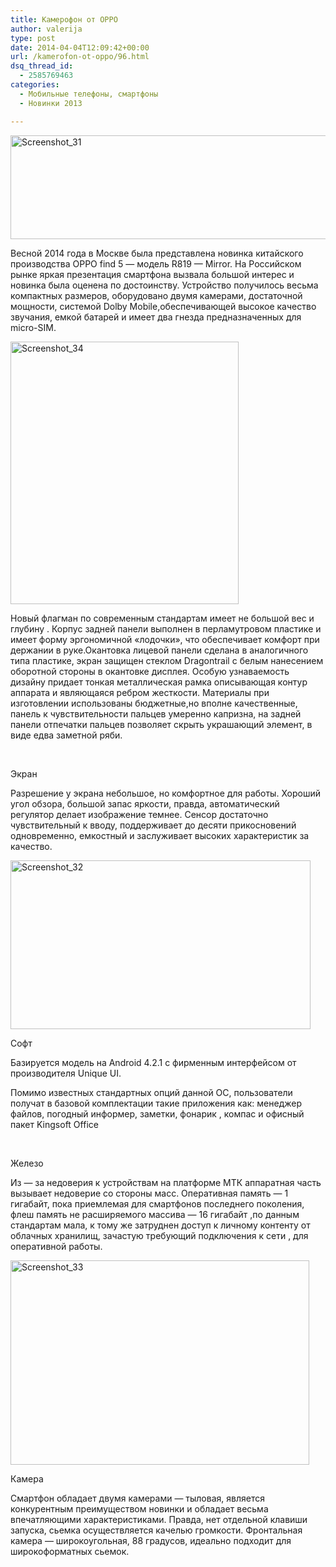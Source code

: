 ```yaml
---
title: Камерофон от ОPPO
author: valerija
type: post
date: 2014-04-04T12:09:42+00:00
url: /kamerofon-ot-oppo/96.html
dsq_thread_id:
  - 2585769463
categories:
  - Мобильные телефоны, смартфоны
  - Новинки 2013

---
```

[<img class="alignnone size-full wp-image-97" alt="Screenshot_31" src="http://csmagazine.com/wp-content/uploads/2014/04/Screenshot_31.jpg" width="567" height="166" srcset="http://csmagazine.com/wp-content/uploads/2014/04/Screenshot_31.jpg 567w, http://csmagazine.com/wp-content/uploads/2014/04/Screenshot_31-300x87.jpg 300w" sizes="(max-width: 567px) 100vw, 567px" />][1]

Весной 2014 года в Москве была представлена новинка китайского производства ОPPO find 5 &#8212; модель R819 — Mirror. На Российском рынке яркая презентация смартфона вызвала большой интерес и новинка была оценена по достоинству. Устройство получилось весьма компактных размеров, оборудовано двумя камерами, достаточной мощности, системой Dolby Mobile,обеспечивающей высокое качество звучания, емкой батарей и имеет два гнезда предназначенных для micro-SIM.<!--more-->

<!--more-->

[<img class="alignnone size-full wp-image-100" alt="Screenshot_34" src="http://csmagazine.com/wp-content/uploads/2014/04/Screenshot_34.jpg" width="365" height="420" srcset="http://csmagazine.com/wp-content/uploads/2014/04/Screenshot_34.jpg 365w, http://csmagazine.com/wp-content/uploads/2014/04/Screenshot_34-260x300.jpg 260w" sizes="(max-width: 365px) 100vw, 365px" />][2]

Новый флагман по современным стандартам имеет не большой вес и глубину . Корпус задней панели выполнен в перламутровом пластике и имеет форму эргономичной «лодочки», что обеспечивает комфорт при держании в руке.Окантовка лицевой панели сделана в аналогичного типа пластике, экран защищен стеклом Dragontrail с белым нанесением оборотной стороны в окантовке дисплея. Особую узнаваемость дизайну придает тонкая металлическая рамка описывающая контур аппарата и являющаяся ребром жесткости. Материалы при изготовлении использованы бюджетные,но вполне качественные, панель к чувствительности пальцев умеренно капризна, на задней панели отпечатки пальцев позволяет скрыть украшающий элемент, в виде едва заметной ряби.

&nbsp;

Экран

Разрешение у экрана небольшое, но комфортное для работы. Хороший угол обзора, большой запас яркости, правда, автоматический регулятор делает изображение темнее. Cенсор достаточно чувствительный к вводу, поддерживает до десяти прикосновений одновременно, емкостный и заслуживает высоких характеристик за качество.

[<img class="alignnone size-full wp-image-98" alt="Screenshot_32" src="http://csmagazine.com/wp-content/uploads/2014/04/Screenshot_32.jpg" width="480" height="270" srcset="http://csmagazine.com/wp-content/uploads/2014/04/Screenshot_32.jpg 480w, http://csmagazine.com/wp-content/uploads/2014/04/Screenshot_32-300x168.jpg 300w" sizes="(max-width: 480px) 100vw, 480px" />][3]

Софт

Базируется модель на Android 4.2.1 с фирменным интерфейсом от производителя Unique UI.
  
Помимо известных стандартных опций данной ОС, пользователи получат в базовой комплектации такие приложения как: менеджер файлов, погодный информер, заметки, фонарик , компас и офисный пакет Kingsoft Office

&nbsp;

Железо

Из &#8212; за недоверия к устройствам на платформе МТК аппаратная часть вызывает недоверие со стороны масс. Оперативная память &#8212; 1 гигабайт, пока приемлемая для смартфонов последнего поколения, флеш память не расширяемого массива &#8212; 16 гигабайт ,по данным стандартам мала, к тому же затруднен доступ к личному контенту от облачных хранилищ, зачастую требующий подключения к сети , для оперативной работы.

[<img class="alignnone size-full wp-image-99" alt="Screenshot_33" src="http://csmagazine.com/wp-content/uploads/2014/04/Screenshot_33.jpg" width="478" height="327" srcset="http://csmagazine.com/wp-content/uploads/2014/04/Screenshot_33.jpg 478w, http://csmagazine.com/wp-content/uploads/2014/04/Screenshot_33-300x205.jpg 300w" sizes="(max-width: 478px) 100vw, 478px" />][4]

Камера

Cмартфон обладает двумя камерами &#8212; тыловая, является конкурентным преимуществом новинки и обладает весьма впечатляющими характеристиками. Правда, нет отдельной клавиши запуска, сьемка осуществляется качелью громкости. Фронтальная камера &#8212; широкоугольная, 88 градусов, идеально подходит для широкоформатных сьемок.

 [1]: http://csmagazine.com/wp-content/uploads/2014/04/Screenshot_31.jpg
 [2]: http://csmagazine.com/wp-content/uploads/2014/04/Screenshot_34.jpg
 [3]: http://csmagazine.com/wp-content/uploads/2014/04/Screenshot_32.jpg
 [4]: http://csmagazine.com/wp-content/uploads/2014/04/Screenshot_33.jpg